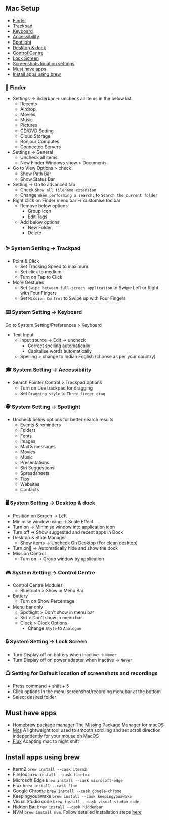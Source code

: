 ##  Mac Setup

*   [Finder](#finder)
*   [Trackpad](#trackpad)
*   [Keyboard](#️keyboard)
*   [Accessibility](#accessibility)
*   [Spotlight](#spotlight)
*   [Desktop & dock](#dd)
*   [Control Centre](#controlcentre)
*   [Lock Screen](#ls)
*   [Screenshots location settings](#sls)
*   [Must have apps](#mha)
*   [Install apps using brew](#iaub)


### 🔎  Finder<a name="finder"></a>

* Settings → Siderbar → uncheck all items in the below list 
    *   Recents
    *   Airdrop,
    *   Movies
    *   Music
    *   Pictures
    *   CD/DVD Setting
    *   Cloud Storage
    *   Bonjour Computes 
    *   Connected Servers
* Settings → General 
    *   Uncheck all items 
    *   New Finder Windows show > Documents
* Go to View Options > check
    *   Show Path Bar
    *   Show Status Bar
* Setting → Go to advanced tab
    *   Check ``Show all filename extension``
    *   Change ``When performing a search:``  to ``Search the current folder``
* Right click on Finder menu bar → customise toolbar
    * Remove below options
        *   Group Icon 
        *   Edit Tags
    * Add below options 
        *   New Folder
        *   Delete 

### ⛷️  System Setting → Trackpad<a name="trackpad"></a>

*   Point & Click
    *   Set Tracking Speed to maximum
    *   Set click to medium
    *   Turn on Tap to Click 
*   More Gestures
    *   Set ```Swipe between full-screen application``` to Swipe Left or Right with Four Fingers
    *   Set ```Mission Control``` to Swipe up with Four Fingers

### ⌨️   System Setting → Keyboard<a name="️keyboard"></a>

Go to System Setting/Preferences > Keyboard

*   Text Input
    *   Input source → Edit → uncheck 
        *   Correct spelling automatically
        *   Capitalise words automatically
    * Spelling > change to Indian English (choose as per your country)

### 🎓  System Setting → Accessibility<a name="accessibility"></a>

*   Search Pointer Control > Trackpad options
    *   Turn on Use trackpad for dragging 
    *   Set ``Dragging style`` to  ``Three-finger drag``

### 🕵  System Setting → Spotlight<a name="spotlight"></a>

*   Uncheck below options for better search results
    *   Events & reminders
    *   Folders
    *   Fonts
    *   Images
    *   Mail & messages
    *   Movies
    *   Music
    *   Presentations
    *   Siri Suggestions
    *   Spreadsheets
    *   Tips
    *   Websites
    *   Contacts

### 🖥️ System Setting → Desktop & dock<a name="dd"></a>

*   Position on Screen → Left
*   Minimise window using → Scale Effect
*   Turn on → Minimise window into application icon
*   Turn off → Show suggested and recent apps in Dock
*   Desktop & State Manager
    *   Show items → Uncheck On Desktop (For clean desktop)
*   Turn on⃗ → Automatically hide and show the dock 
*   Mission Control
    *   Turn on → Group window by application

### 🎮 System Setting → Control Centre<a name="controlcentre"></a>

*   Control Centre Modules
    *   Bluetooth > Show in Menu Bar
*   Battery
    *   Turn on Show Percentage
*   Menu bar only
    *   Spotlight > Don't show in menu bar
    *   Siri > Don't show in menu bar
    *   Clock > Clock Options
        * Change ``Style`` to ``Analogue``

### 🔒 System Setting → Lock Screen<a name="ls"></a>

*   Turn Display off on battery when inactive  → ``Never``
*   Turn Display off on power adapter when inactive → ``Never``

### 📺 Setting for Default location of screenshots and recordings<a name="sls"></a>

*   Press command + shift + 5 
*   Click options in the menu screenshot/recording menubar at the bottom
*   Select desired folder




## Must have apps<a name="mha"></a>

*   [Homebrew package manager](https://brew.sh/) The Missing Package Manager for macOS
*   [Mos](https://mos.caldis.me/) A lightweight tool used to smooth scrolling and set scroll direction independently for your mouse on MacOS
*   [Flux](https://justgetflux.com/) Adapting mac to night shift

## Install apps using brew<a name="iaub"></a>

*   Iterm2  ``brew install --cask iterm2``
*   Firefox ``brew install --cask firefox``
*   Microsoft Edge  ``brew install --cask microsoft-edge``
*   Flux    ``brew install --cask flux``
*   Google Chrome   ``brew install --cask google-chrome``
*   Keepingyouawake ``brew install --cask keepingyouawake``
*   Visual Studio code  ``brew install --cask visual-studio-code``
*   Hidden Bar ``brew install --cask hiddenbar``
*   NVM ``brew install nvm``. Follow detailed installation steps [here](./nvm.md)







